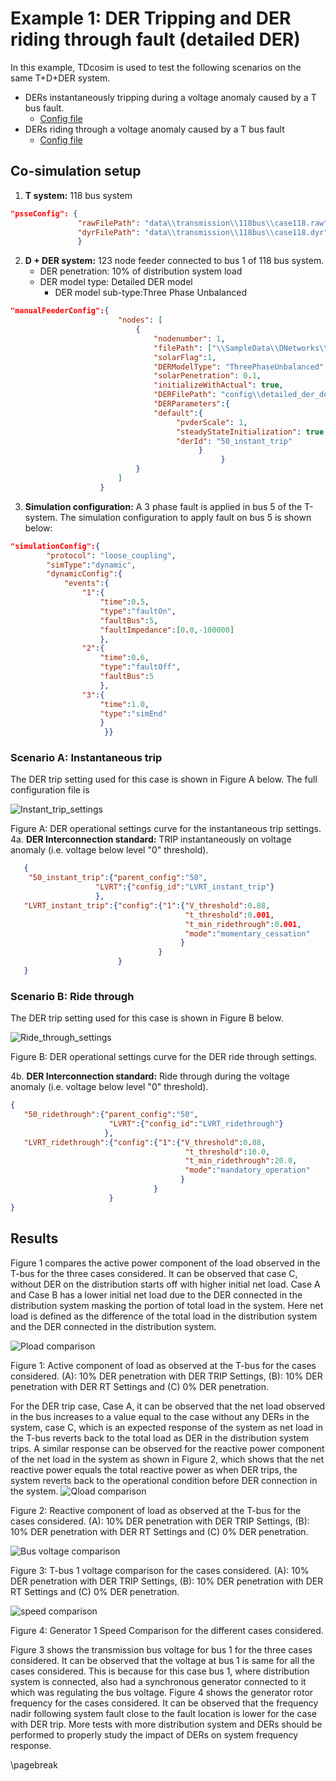 
# Example 1: DER Tripping and DER riding through fault (detailed DER)

In this example, TDcosim is used to test the following scenarios on the same T+D+DER system.
* DERs instantaneously tripping during a voltage anomaly caused by a T bus fault.
  * [Config file](https://github.com/tdcosim/TDcoSim/tree/master/tdcosim/examples/example_1a_config_case118_dynamics_tripping_detailed_der.json)
* DERs riding through a voltage anomaly caused by a T bus fault
  * [Config file](https://github.com/tdcosim/TDcoSim/tree/master/tdcosim/examples/example_1b_config_case118_dynamics_ridethrough_detailed_der.json)

## Co-simulation setup
1. **T system:** 118 bus system

```json
"psseConfig": {    
		       "rawFilePath": "data\\transmission\\118bus\\case118.raw",
			   "dyrFilePath": "data\\transmission\\118bus\\case118.dyr"
               }
```

2. **D + DER system:** 123 node feeder connected to bus 1 of 118 bus system.
   * DER penetration: 10% of distribution system load
   * DER model type: Detailed DER model
      * DER model sub-type:Three Phase Unbalanced

```json
"manualFeederConfig":{
                        "nodes": [
                            {
                                "nodenumber": 1,
                                "filePath": ["\\SampleData\\DNetworks\\123Bus\\case123ZIP.dss"],
                                "solarFlag":1,
                                "DERModelType": "ThreePhaseUnbalanced",
                                "solarPenetration": 0.1,
                                "initializeWithActual": true,
                                "DERFilePath": "config\\detailed_der_default.json", 
                                "DERParameters":{
                                "default":{
                                     "pvderScale": 1, 
                                     "steadyStateInitialization": true, 
                                     "derId": "50_instant_trip"                 
                                          }
                                               }
                            }
                        ]
                    }
```
3. **Simulation configuration:** A 3 phase fault is applied in bus 5 of the T-system. The simulation configuration to apply fault on bus 5 is shown below:

```json
"simulationConfig":{
	    "protocol": "loose_coupling", 
        "simType":"dynamic",
        "dynamicConfig":{
            "events":{
                "1":{
                    "time":0.5,
                    "type":"faultOn",
                    "faultBus":5,
                    "faultImpedance":[0.0,-100000]
                    },
                "2":{
                    "time":0.6,
                    "type":"faultOff",                    
                    "faultBus":5
                    },
                "3":{
                    "time":1.0,
                    "type":"simEnd"                    
	                }
                     }}
```

### Scenario A: Instantaneous trip
The DER trip setting used for this case is shown in Figure A below. The full configuration file is 

![Instant_trip_settings](./use_case_results/study_1/Inst_trip_settings.png)

Figure A: DER operational settings curve for the instantaneous trip settings.
4a. **DER Interconnection standard:** TRIP instantaneously on voltage anomaly (i.e. voltage below level "0" threshold).

```json
   {
    "50_instant_trip":{"parent_config":"50",
   				   "LVRT":{"config_id":"LVRT_instant_trip"}
   	 			   },
   "LVRT_instant_trip":{"config":{"1":{"V_threshold":0.88,
                                       "t_threshold":0.001,
                                       "t_min_ridethrough":0.001,
                                       "mode":"momentary_cessation"
                                      }
                                 }
                        }
   }
```
### Scenario B: Ride through

The DER trip setting used for this case is shown in Figure B below.

 ![Ride_through_settings](./use_case_results/study_1/Ride_through_settings.png)
 
Figure B: DER operational settings curve for the DER ride through settings.

4b. **DER Interconnection standard:** Ride through during the voltage anomaly (i.e. voltage below level "0" threshold).

```json
{
   "50_ridethrough":{"parent_config":"50",
                      "LVRT":{"config_id":"LVRT_ridethrough"}
                     },
   "LVRT_ridethrough":{"config":{"1":{"V_threshold":0.88,
                                       "t_threshold":10.0,
                                       "t_min_ridethrough":20.0,
                                       "mode":"mandatory_operation"
                                      }
                                }
                      }
}
```

## Results
Figure 1 compares the active power component of the load observed in the T-bus for the three cases considered. It can be observed that case C, without DER on the distribution starts off with higher initial net load. Case A and Case B has a lower initial net load due to the DER connected in the distribution system masking the portion of total load in the system. Here net load is defined as the difference of the total load in the distribution system and the DER connected in the distribution system. 

![Pload comparison](./use_case_results/example_1/pload_comparison_bus_1.png)

Figure 1: Active component of load as observed at the T-bus for the cases considered. (A): 10% DER penetration with DER TRIP Settings, (B): 10% DER penetration with DER RT Settings and (C) 0% DER penetration.

For the DER trip case, Case A, it can be observed that the net load observed in the bus increases to a value equal to the case without any DERs in the system, case C, which is an expected response of the system as net load in the T-bus reverts back to the total load as DER in the distribution system trips. A similar response can be observed for the reactive power component of the net load in the system as shown in Figure 2, which shows that the net reactive power equals the total reactive power as when DER trips, the system reverts back to the operational condition before DER connection in the system.
![Qload comparison](./use_case_results/example_1/qload_comparison_bus_1.png)

Figure 2: Reactive component of load as observed at the T-bus for the cases considered. (A): 10% DER penetration with DER TRIP Settings, (B): 10% DER penetration with DER RT Settings and (C) 0% DER penetration.

![Bus voltage comparison](./use_case_results/example_1/volt_comparison_bus_1.png)

Figure 3:  T-bus 1 voltage comparison for the cases considered. (A): 10% DER penetration with DER TRIP Settings, (B): 10% DER penetration with DER RT Settings and (C) 0% DER penetration.

![speed comparison](./use_case_results/example_1/genspeed_comparison_bus_1.png)

Figure 4:  Generator 1 Speed Comparison for the different cases considered.

Figure 3 shows the transmission bus voltage for bus 1 for the three cases considered. It can be observed that the voltage at bus 1 is same for all the cases considered. This is because for this case bus 1, where distribution system is connected, also had a synchronous generator connected to it which was regulating the bus voltage. Figure 4 shows the generator rotor frequency for the cases considered. It can be observed that the frequency nadir following system fault close to the fault location is lower for the case with DER trip. More tests with more distribution system and DERs should be performed to properly study the impact of DERs on system frequency response.

\pagebreak